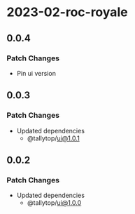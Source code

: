 # 2023-02-roc-royale

## 0.0.4

### Patch Changes

- Pin ui version

## 0.0.3

### Patch Changes

- Updated dependencies
  - @tallytop/ui@1.0.1

## 0.0.2

### Patch Changes

- Updated dependencies
  - @tallytop/ui@1.0.0
